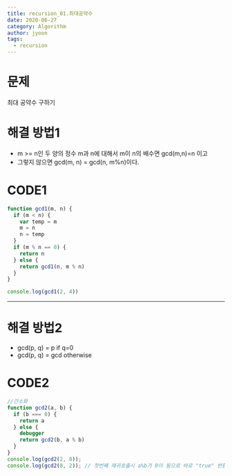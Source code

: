 ```yaml
---
title: recursion_01.최대공약수
date: 2020-06-27
category: Algorithm
author: jyoon
tags:
  - recursion
---
```


# 문제

최대 공약수 구하기

# 해결 방법1

- m >= n인 두 양의 정수 m과 n에 대해서 m이 n의 배수면 gcd(m,n)=n 이고
- 그렇지 않으면 gcd(m, n) = gcd(n, m%n)이다.

# CODE1

```js
function gcd1(m, n) {
  if (m < n) {
    var temp = m
    m = n
    n = temp
  }
  if (m % n == 0) {
    return n
  } else {
    return gcd1(n, m % n)
  }
}

console.log(gcd1(2, 4))
```

---

# 해결 방법2

- gcd(p, q) = p if q=0
- gcd(p, q) = gcd otherwise

# CODE2

```js
//간소화
function gcd2(a, b) {
  if (b === 0) {
    return a
  } else {
    debugger
    return gcd2(b, a % b)
  }
}
console.log(gcd2(2, 8));
console.log(gcd2(8, 2)); // 첫번째 재귀호출시 a%b가 0이 됨으로 바로 "true" 반환
```
